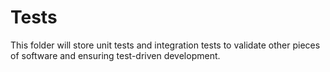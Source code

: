 # Tests

This folder will store unit tests and integration tests to validate other pieces of software and ensuring test-driven development.